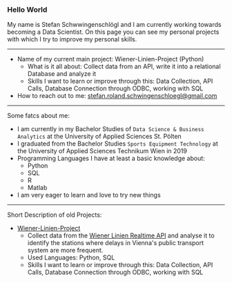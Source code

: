 ### Hello World

My name is Stefan Schwwingenschlögl and I am currently working towards becoming a Data Scientist. On this page you can see my personal projects with which I try to improve my personal skills. <br>
___
- Name of my current main project: Wiener-Linien-Project (Python)
  - What is it all about: Collect data from an API, write it into a relational Database and analyze it
  - Skills I want to learn or improve through this: Data Collection, API Calls, Database Connection through ODBC, working with SQL
- How to reach out to me: stefan.roland.schwingenschloegl@gmail.com
___

Some fatcs about me:
- I am currently in my Bachelor Studies of `Data Science & Business Analytics` at the University of Applied Sciences St. Pölten
- I graduated from the Bachelor Studies `Sports Equipment Technology` at the University of Applied Sciences Technikum Wien in 2019
- Programming Languages I have at least a basic knowledge about: 
    * Python
    * SQL
    * R
    * Matlab
 - I am very eager to learn and love to try new things
 
 ___
 Short Description of old Projects:
 - <a href = https://github.com/stefan-schwingenschloegl/Wiener-Linien-Project, target="_blank">Wiener-Linien-Project</a>
    * Collect data from the <a href = http://www.wienerlinien.at/ogd_realtime/doku/, target="_blank">Wiener Linien Realtime API</a> and analyse it to identify the stations where delays in Vienna's public transport system are more frequent.
    * Used Languages: Python, SQL
    * Skills I want to learn or improve through this: Data Collection, API Calls, Database Connection through ODBC, working with SQL 

  
<!--
**stefan-schwingenschloegl/stefan-schwingenschloegl** is a ✨ _special_ ✨ repository because its `README.md` (this file) appears on your GitHub profile.
